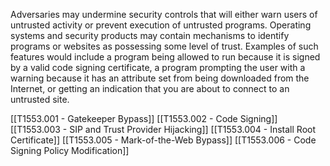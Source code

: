 Adversaries may undermine security controls that will either warn users of untrusted activity or prevent execution of untrusted programs. Operating systems and security products may contain mechanisms to identify programs or websites as possessing some level of trust. Examples of such features would include a program being allowed to run because it is signed by a valid code signing certificate, a program prompting the user with a warning because it has an attribute set from being downloaded from the Internet, or getting an indication that you are about to connect to an untrusted site.

[[T1553.001 - Gatekeeper Bypass]]
[[T1553.002 - Code Signing]]
[[T1553.003 - SIP and Trust Provider Hijacking]]
[[T1553.004 - Install Root Certificate]]
[[T1553.005 - Mark-of-the-Web Bypass]]
[[T1553.006 - Code Signing Policy Modification]]